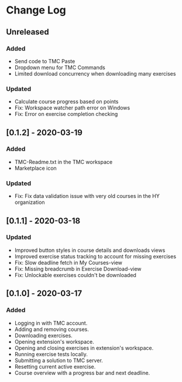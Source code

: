 # Change Log

## Unreleased

### Added
- Send code to TMC Paste
- Dropdown menu for TMC Commands
- Limited download concurrency when downloading many exercises

### Updated
- Calculate course progress based on points
- Fix: Workspace watcher path error on Windows
- Fix: Error on exercise completion checking

## [0.1.2] - 2020-03-19

### Added
- TMC-Readme.txt in the TMC workspace
- Marketplace icon

### Updated
- Fix: Fix data validation issue with very old courses in the HY organization

## [0.1.1] - 2020-03-18

### Updated
- Improved button styles in course details and downloads views
- Improved exercise status tracking to account for missing exercises
- Fix: Slow deadline fetch in My Courses-view
- Fix: Missing breadcrumb in Exercise Download-view
- Fix: Unlockable exercises couldn't be downloaded

## [0.1.0] - 2020-03-17

### Added
- Logging in with TMC account.
- Adding and removing courses.
- Downloading exercises.
- Opening extension's workspace.
- Opening and closing exercises in extension's workspace.
- Running exercise tests locally.
- Submitting a solution to TMC server.
- Resetting current active exercise.
- Course overview with a progress bar and next deadline.
